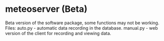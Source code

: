 # meteoserver (Beta)
Beta version of the software package, some functions may not be working.
Files:  auto.py - automatic data recording in the database.
        manual.py - web version of the client for recording and viewing data.        
